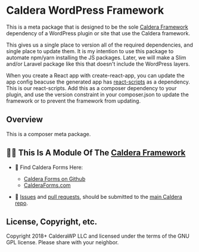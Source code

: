 # Caldera WordPress Framework

This is a meta package that is designed to be the sole [Caldera Framework](https://github.com/CalderaWP/caldera) dependency of a WordPress plugin or site that use the Caldera framework.

This gives us a single place to version all of the required dependencies, and single place to update them. It is my intention to use this package to automate npm/yarn installing the JS packages.
Later, we will make a Slim and/or Laravel package like this that doesn't include the WordPress layers.

When you create a React app with create-react-app, you can update the app config beacuse the generated app has [react-scripts](https://www.npmjs.com/package/react-scripts) as a dependency. This is our react-scripts. Add this as a composer dependency to your plugin, and use the version constraint in your composer.json to update the framework or to prevent the framework from updating. 

## Overview 
This is a composer meta package.

## 👀🌋 This Is A Module Of The [Caldera Framework](https://github.com/CalderaWP/caldera)
* 🌋 Find Caldera Forms Here:
    - [Caldera Forms on Github](http://github.com/calderawp/caldera-forms/)
    - [CalderaForms.com](http://calderaforms.com)
    
* 🌋 [Issues](https://github.com/CalderaWP/caldera/issues) and [pull requests](https://github.com/CalderaWP/caldera/pulls), should be submitted to the [main Caldera repo](https://github.com/CalderaWP/caldera/pulls).


## License, Copyright, etc.
Copyright 2018+ CalderaWP LLC and licensed under the terms of the GNU GPL license. Please share with your neighbor.
